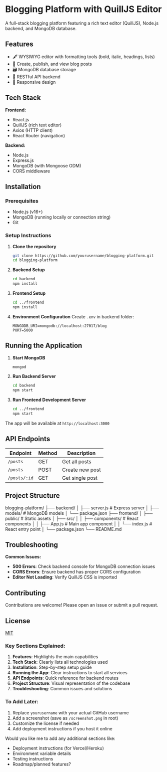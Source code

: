 # Blogging Platform with QuillJS Editor

A full-stack blogging platform featuring a rich text editor (QuillJS), Node.js backend, and MongoDB database.


## Features

- 🖋️ WYSIWYG editor with formatting tools (bold, italic, headings, lists)
- 📝 Create, publish, and view blog posts
- 🗃️ MongoDB database storage
- 🔄 RESTful API backend
- 🎨 Responsive design

## Tech Stack

**Frontend:**
- React.js
- QuillJS (rich text editor)
- Axios (HTTP client)
- React Router (navigation)

**Backend:**
- Node.js
- Express.js
- MongoDB (with Mongoose ODM)
- CORS middleware

## Installation

### Prerequisites
- Node.js (v16+)
- MongoDB (running locally or connection string)
- Git

### Setup Instructions

1. **Clone the repository**
   ```bash
   git clone https://github.com/yourusername/blogging-platform.git
   cd blogging-platform
   ```

2. **Backend Setup**
   ```bash
   cd backend
   npm install
   ```

3. **Frontend Setup**
   ```bash
   cd ../frontend
   npm install
   ```

4. **Environment Configuration**
   Create `.env` in backend folder:
   ```env
   MONGODB_URI=mongodb://localhost:27017/blog
   PORT=5000
   ```

## Running the Application

1. **Start MongoDB**
   ```bash
   mongod
   ```

2. **Run Backend Server**
   ```bash
   cd backend
   npm start
   ```

3. **Run Frontend Development Server**
   ```bash
   cd ../frontend
   npm start
   ```

The app will be available at `http://localhost:3000`

## API Endpoints

| Endpoint | Method | Description |
|----------|--------|-------------|
| `/posts` | GET | Get all posts |
| `/posts` | POST | Create new post |
| `/posts/:id` | GET | Get single post |

## Project Structure


blogging-platform/
├── backend/
│   ├── server.js         # Express server
│   ├── models/           # MongoDB models
│   └── package.json
├── frontend/
│   ├── public/           # Static assets
│   ├── src/
│   │   ├── components/   # React components
│   │   ├── App.js        # Main app component
│   │   └── index.js      # React entry point
│   └── package.json
└── README.md


## Troubleshooting

**Common Issues:**
- **500 Errors**: Check backend console for MongoDB connection issues
- **CORS Errors**: Ensure backend has proper CORS configuration
- **Editor Not Loading**: Verify QuillJS CSS is imported

## Contributing

Contributions are welcome! Please open an issue or submit a pull request.

## License

[MIT](https://choosealicense.com/licenses/mit/)


### Key Sections Explained:

1. **Features**: Highlights the main capabilities
2. **Tech Stack**: Clearly lists all technologies used
3. **Installation**: Step-by-step setup guide
4. **Running the App**: Clear instructions to start all services
5. **API Endpoints**: Quick reference for backend routes
6. **Project Structure**: Visual representation of the codebase
7. **Troubleshooting**: Common issues and solutions

### To Add Later:
1. Replace `yourusername` with your actual GitHub username
2. Add a screenshot (save as `/screenshot.png` in root)
3. Customize the license if needed
4. Add deployment instructions if you host it online

Would you like me to add any additional sections like:
- Deployment instructions (for Vercel/Heroku)
- Environment variable details
- Testing instructions
- Roadmap/planned features?